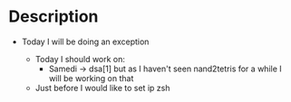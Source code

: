 # Description

- Today I will be doing an exception

  - Today I should work on: 
      - Samedi ->  dsa[1]
    but as I haven't seen nand2tetris
    for a while I will be working on that
  - Just before I would like to set ip zsh


